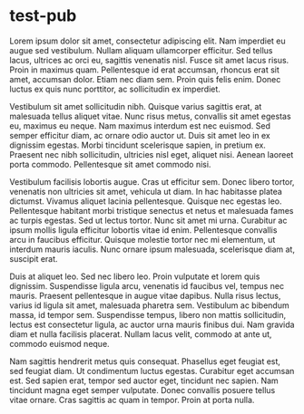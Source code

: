 # test-pub
Lorem ipsum dolor sit amet, consectetur adipiscing elit. Nam imperdiet eu augue sed vestibulum. Nullam aliquam ullamcorper efficitur. Sed tellus lacus, ultrices ac orci eu, sagittis venenatis nisl. Fusce sit amet lacus risus. Proin in maximus quam. Pellentesque id erat accumsan, rhoncus erat sit amet, accumsan dolor. Etiam nec diam sem. Proin quis felis enim. Donec luctus ex quis nunc porttitor, ac sollicitudin ex imperdiet.

Vestibulum sit amet sollicitudin nibh. Quisque varius sagittis erat, at malesuada tellus aliquet vitae. Nunc risus metus, convallis sit amet egestas eu, maximus eu neque. Nam maximus interdum est nec euismod. Sed semper efficitur diam, ac ornare odio auctor ut. Duis sit amet leo in ex dignissim egestas. Morbi tincidunt scelerisque sapien, in pretium ex. Praesent nec nibh sollicitudin, ultricies nisl eget, aliquet nisi. Aenean laoreet porta commodo. Pellentesque sit amet commodo nisi.

Vestibulum facilisis lobortis augue. Cras ut efficitur sem. Donec libero tortor, venenatis non ultricies sit amet, vehicula ut diam. In hac habitasse platea dictumst. Vivamus aliquet lacinia pellentesque. Quisque nec egestas leo. Pellentesque habitant morbi tristique senectus et netus et malesuada fames ac turpis egestas. Sed ut lectus tortor. Nunc sit amet mi urna. Curabitur ac ipsum mollis ligula efficitur lobortis vitae id enim. Pellentesque convallis arcu in faucibus efficitur. Quisque molestie tortor nec mi elementum, ut interdum mauris iaculis. Nunc ornare ipsum malesuada, scelerisque diam at, suscipit erat.

Duis at aliquet leo. Sed nec libero leo. Proin vulputate et lorem quis dignissim. Suspendisse ligula arcu, venenatis id faucibus vel, tempus nec mauris. Praesent pellentesque in augue vitae dapibus. Nulla risus lectus, varius id ligula sit amet, malesuada pharetra sem. Vestibulum ac bibendum massa, id tempor sem. Suspendisse tempus, libero non mattis sollicitudin, lectus est consectetur ligula, ac auctor urna mauris finibus dui. Nam gravida diam et nulla facilisis placerat. Nullam lacus velit, commodo at ante ut, commodo euismod neque.

Nam sagittis hendrerit metus quis consequat. Phasellus eget feugiat est, sed feugiat diam. Ut condimentum luctus egestas. Curabitur eget accumsan est. Sed sapien erat, tempor sed auctor eget, tincidunt nec sapien. Nam tincidunt magna eget semper vulputate. Donec convallis posuere tellus vitae ornare. Cras sagittis ac quam in tempor. Proin at porta nulla.
